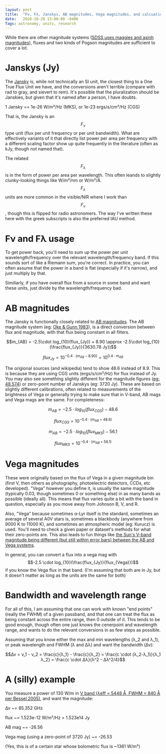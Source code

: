 ```yaml
---
layout: post
title:  "Fν, Fλ, Janskys, AB magnitudes, Vega magnitudes, and calcuations between them"
date:   2020-10-28 13:00:00 -0400
Tags: astronomy, units, research
---
```

<script type="text/javascript" async
  src="https://cdnjs.cloudflare.com/ajax/libs/mathjax/2.7.4/MathJax.js?config=TeX-MML-AM_CHTML">
</script>

While there are other magnitude systems ([SDSS uses maggies and asinh magnitudes](http://www.sdss.org/dr12/algorithms/magnitudes/)), fluxes and two kinds of Pogson magnitudes are sufficient to cover a lot.


# Janskys (Jy)
The [Jansky]() is, while not technically an SI unit, the closest thing to a One True Flux Unit we have, and the conversions aren't terrible (compare with rad to gray, and sievert to rem). It's possible that the pluralization should be Janskies, but given that it's named after a person, I have doubts.

1 Jansky == 1e-26 W/m²/Hz (MKS), or 1e-23 ergs/s/cm²/Hz (CGS)

That is, the Jansky is an $$F_ν$$ type unit (flux per unit frequency or per unit bandwidth). What are effectively variants of it that directly list power per area per frequency with a different scaling factor show up quite frequently in the literature (often as kJy, though not named that).

The related $$F_λ$$ is in the form of power per area per wavelength. This often leands to slightly clunky-looking things like W/m²/nm or W/m²/Å. $$F_λ$$ units are more common in the visible/NIR where I work than $$F_ν$$, though this is flipped for radio astronomers. The way I've written these here with the greek subscripts is also the preferred IAU method.


# Fν and Fλ usage
To get power back, you'll need to sum up the power per unit wavelength/frequency over the relevant wavelength/frequency band. If this sounds sort of like a Riemann sum, you're correct. In practice, you can often assume that the power in a band is flat (especially if it's narrow), and just multiply by that.

Similiarly, if you have overall flux from a source in some band and want these units, just divide by the wavelength/frequency bad.


# AB magnitudes
The Jansky is functionally closely related to [AB magnitudes](https://en.wikipedia.org/wiki/AB_magnitude). The AB magnitude system (eg: [Oke & Gunn 1983](https://ui.adsabs.harvard.edu/abs/1983ApJ...266..713O/abstract)), is a direct conversion between flux and magnitude, with that flux being constant in all filters.

$$m_{AB} = -2.5\cdot log_{10}(flux_{Jy}) + 8.90 \approx -2.5\cdot log_{10}(\frac{flux_{Jy}}{3630.78 Jy})$$

$$flux_{Jy} = 10^{-0.4 \cdot (m_{AB} - 8.90)} = 10^{0.4\cdot m_{AB}}$$

The origional sources (and wikipedia) tend to show 48.6 instead of 8.9. This is because they are using CGS units (ergs/s/cm²/Hz) for flux instead of Jy. You may also see something slightly different for the magnitude figures ([eg: 48.574](https://arxiv.org/pdf/astro-ph/0502120.pdf)) or zero-point number of Janskys (eg: 3720 Jy). These are based on slightly different calibrations, often related to measurements of the brightness of Vega or generally trying to make sure that in V-band, AB mags and Vega mags are the same.
For completeness:

$$m_{AB} = -2.5\cdot log_{10}(flux_{CGS}) - 48.6$$

$$flux_{CGS} = 10^{-0.4 \cdot (m_{AB} + 48.6)}$$

$$m_{AB} = -2.5\cdot log_{10}(flux_{MKS}) - 56.1$$

$$flux_{MKS} = 10^{-0.4 \cdot (m_{AB} + 56.1)}$$


# Vega magnitudes
These were originally based on the flux of Vega in a given magnitude bin (first V, then others as photography, photoelectric detectors, CCDs, etc developed). "Vega" however you define it, is usually the same magnitude (typically 0.03, though sometimes 0 or something else) in as many bands as possible (ideally all). This means that flux varies quite a bit with the band in question, especially as you move away from Johnson B, V, and R.

Also, "Vega" because sometimes α-Lyr itself is the standard, sometimes an average of several A0V stars is, sometimes a blackbody (anywhere from 9000 K to 11000 K), and sometimes an atmospheric model (eg: Kurucz) is used. You'll need to check a given paper or dataset's methods for what their zero-points are.
This also leads to fun things like [the Sun's V-band magnitude being different (but still within error bars) between the AB and Vega systems](https://arxiv.org/abs/1804.07788).

In general, you can convert a flux into a vega mag with $$-2.5 \cdot log_{10}(\frac{flux_{Jy}}{flux_{Vega}})$$ if you know the Vega flux in that band. (I'm assuming that both are in Jy, but it doesn't matter as long as the units are the same for both)


# Bandwidth and wavelength range
For all of this, I am assuming that one can work with known "end points" (really the FWHM) of a given passband, and that one can treat the flux as being constant across the entire range, then 0 outside of it. This tends to be good enough, though often one just knows the cenerpoint and wavelength range, and wants to do the relevant conversions in as few steps as possible.

Assuming that you know either the max and min wavelengths (λ_2 and λ_1), or peak wavelength and FWHM (λ and Δλ) and want the bandwidth (Δν):


$$Δν = ν_1 - ν_2 = \frac{c}{λ_1} - \frac{c}{λ_2} = \frac{c \cdot (λ_2-λ_1)}{λ_1 λ_2} = \frac{c \cdot Δλ}{λ^2 - Δλ^2/4}$$


# A (silly) example

You measure a power of 130 W/m in [V band (λeff = 5448 Å, FWHM = 840 Å per Bessel 2005)](https://doi.org/10.1146/annurev.astro.41.082801.100251), and want the magnitude:

Δν ~= 85.352 GHz

flux ~= 1.523e-12 W/m²/Hz = 1.523e14 Jy

AB mag ~= -26.56

Vega mag (using a zero-point of 3720 Jy) ~= -26.53

(Yes, this is of a certain star whose bolometric flux is ~1361 W/m²)
